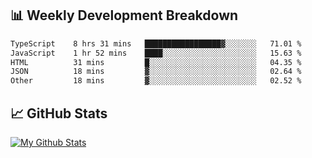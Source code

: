 ## 📊 Weekly Development Breakdown
<!--START_SECTION:waka-->

```txt
TypeScript    8 hrs 31 mins   █████████████████▓░░░░░░░   71.01 %
JavaScript    1 hr 52 mins    ████░░░░░░░░░░░░░░░░░░░░░   15.63 %
HTML          31 mins         █░░░░░░░░░░░░░░░░░░░░░░░░   04.35 %
JSON          18 mins         ▓░░░░░░░░░░░░░░░░░░░░░░░░   02.64 %
Other         18 mins         ▓░░░░░░░░░░░░░░░░░░░░░░░░   02.52 %
```

<!--END_SECTION:waka-->

## 📈 GitHub Stats
[![My Github Stats](https://github-readme-stats.vercel.app/api?username=triagung128&show_icons=true&hide=contribs,issues&count_private=true&theme=tokyonight)](https://github.com/triagung128)

<!-- [![Top Langs](https://github-readme-stats.vercel.app/api/top-langs/?username=triagung128&layout=compact)](https://github.com/triagung128) -->
